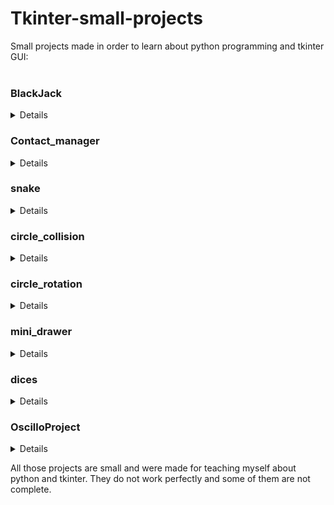# Tkinter-small-projects
Small projects made in order to learn about python programming and tkinter GUI:<br><br>

### BlackJack
<details><summary>Details</summary>
<p>
This not a tkinter project (yes, very logic to put it here).<br>
It is a console Blackjack game which was my first OOP project with Python.<br>
!!!!! It only works on unix systems (I use the os clear command which is not available on windows - I should correct this but am lazy)<br>
</p>
</details>

### Contact_manager
<details><summary>Details</summary>
<p>
This a small app made in order to learn about file management.<br>
You can create contacts and save them to a file. Oldschool but interesting.
</p>
</details>

### snake
<details><summary>Details</summary>
<p>
This a replica from the famous game but, for the moment, you cannot die :)<br>
One day I will complete this small project, or not.
</p>
</details>

### circle_collision
<details><summary>Details</summary>
<p>
This just an animation in which some disks are colliding each other.
</p>
</details>

### circle_rotation
<details><summary>Details</summary>
<p>
This another animation in which circles are rotating around a point (yes I am a beginner and happy to be :p).
</p>
</details>

### mini_drawer
<details><summary>Details</summary>
<p>
This a tiny app in which you can draw things.
</p>
</details>

### dices
<details><summary>Details</summary>
<p>
Small application which enables you to roll dices and keep some of them.<br>
This is inspired by the Yathzee, but not a full game project (but it would be a good idea for a network game)
</p>
</details>

### OscilloProject
<details><summary>Details</summary>
<p>
This app offers you a small oscillograph. You can draw some curves and adjust all the parameters.<br>
Interesting project :)
</p>
</details>


All those projects are small and were made for teaching myself about python and tkinter.
They do not work perfectly and some of them are not complete.
